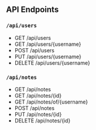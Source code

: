 ## API Endpoints

### `/api/users`

- GET /api/users
- GET /api/users/{username}
- POST /api/users
- PUT /api/users/{username}
- DELETE /api/users/{username}


### `/api/notes`

- GET /api/notes
- GET /api/notes/{id}
- GET /api/notes/of/{username}
- POST /api/notes
- PUT /api/notes/{id}
- DELETE /api/notes/{id}